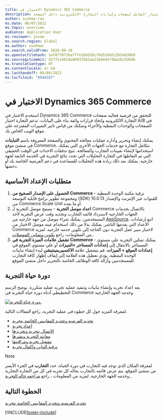 ```yaml
---
title: الاختبار في Dynamics 365 Commerce
description: يتيح الاختبار إنشاء تخطيط الصفحة وعمليات معالجة المحتوى وتحريرها وإدارتها في منشئ المواقع. يتيح دعم الاختبار الشامل لصفحات وكيانات التجارة الالكترونيه داخل الصفحة.
author: sushma-rao
ms.date: 06/07/2022
ms.topic: overview
audience: Application User
ms.reviewer: josaw
ms.search.region: Global
ms.author: sushmar
ms.search.validFrom: 2020-09-30
ms.openlocfilehash: 1ef877072ba7ffe1b0326cf8d526b512b5ab30b8
ms.sourcegitcommit: 427fe14824a9d937661ae21b9e9574be2bc9360b
ms.translationtype: HT
ms.contentlocale: ar-SA
ms.lasthandoff: 06/09/2022
ms.locfileid: "8946187"
---
```

# <a name="experimentation-in-dynamics-365-commerce"></a>الاختبار في Dynamics 365 Commerce
استخدم الاختبار في Dynamics 365 Commerce للتحقق من فرضية فعاليه صفحات التجارة الالكترونيه واتخاذ قرارات واثقة بناء على البيانات. تدعم التجارة اختبار A/B في الصفحات والوحدات النمطية والأجزاء وتمكنك من قياس تاثير التغييرات المقترحة علي موقع الويب الخاص بك.

يمكنك إنشاء وتحرير وأداره عمليات معالجة المحتوي والصفحة المعروفة باسم **التباينات** في منشئ موقع Commerce. تتكامل التجارة مع خدمات الجهات الأخرى التي يمكنك استخدامها لإنشاء تعيينات التجارب والمعالجة. تتيح تدفقات الاحداث في الوقت الحقيقي التي تم التقاطها في التجارة التحليلات التي تحدد نتائج التجربة في الخدمة التابعة لجهة خارجية. يمكنك بعد ذلك زيادة هذه التحليلات للمساعدة في دعم الفرضية الخاصة بك أو دحضها.

## <a name="set-up-prerequisites"></a> متطلبات الإعداد الأساسية

1. **الحصول على الإصدار الصحيح من Commerce** - ترقية مكتبة الوحدة النمطية ومجموعة تطوير برامج قابلية التوسعة (SDK) للقنوات عبر الإنترنت والإصدار 10.0.13 من Commerce Scale Unit أو ما بعده.
1. **اعداد موصل التجربة** - يسمح موصل التجربة لـ Commerce بالاتصال بخدمات الجهات الخارجية لاسترداد قائمه التجارب وتحديد وقت عرض التجربة لأحد المستخدمين. يمكنك شراء موصل من جهة خارجيه من [AppSource](https://appsource.microsoft.com). اتبع إرشادات الاعداد التي يقدمها الناشر. يمكنك بدلا من ذلك استخدام عينه موصل الاختبار من Commerce لاختبار سير عمل التجربة دون الحاجة إلى تكوين خدمه خارجيه. لمزيد من المعلومات، راجع [تكوين وتمكين الموصلات ](e-commerce-extensibility/connectors.md). 
1. **تشغيل علامات الميزة التجربة في Commerce** - يمكنك تمكين التجربة علي مستوي المستاجر بالانتقال إلى  **إعدادات المستاجر \>الميزات** أو علي مستوي الموقع في **إعدادات الموقع \> الميزات**. قم بتشغيل علامة **الاكسبيريمينتيشن** لبدء إنشاء تباينات الوحدة النمطية. يؤدي تعطيل هذه العلامة إلى إيقاف إظهار كافة التجارب للمستخدمين وأزاله كافة الوظائف الخاصة بالتحرير داخل منشئ الموقع.
    
## <a name="experimentation-lifecycle"></a>دورة حياة التجربة

يعد اعداد تجربه وإنشاء تباينات وتنفيذ عمليه تجربه عمليه متكررة. يوضح الرسم التخطيطي أدناه دوره حياه التجربة في Commerce وخدمه الجهة الخارجية. 

[ ![دورة حياة التجربة.](./media/experimentation_lifecycle.svg) ](./media/experimentation_lifecycle.svg#lightbox)

لمعرفه المزيد حول كل خطوه في عمليه التجربة، راجع المقالات التالية.
- [تحديد الفرضية وتحديد المقاييس الخاصة بتجربة](experimentation-identify.md)
- [إعداد تجربة](experimentation-setup.md)
- [الاتصال بتجربة وتحريرها](experimentation-connect-edit.md)
- [معاينه التجربة ونشرها](experimentation-preview-publish.md)
- [تشغيل تجربة ومراقبتها](experimentation-run-monitor.md)
- [ترقية التباين وإكمال تجربة](experimentation-review-complete.md)

> [!NOTE]
> لمعرفة المكان الذي توجد فيه التجارب في دورة الحياة، حدد **التجارب** في الجزء الأيسر من منشئ الموقع. يتم عرض قائمه بالتجارب بحاله كل تجربه في كل من التجارة التجارية وخدمه الجهة الخارجية. لمزيد من المعلومات ، راجع [مراجعه حاله التجربة ](experimentation-status.md).

## <a name="next-step"></a>الخطوة التالية
[تحديد الفرضية وتحديد المقاييس الخاصة بتجربة](experimentation-identify.md) 


[!INCLUDE[footer-include](../includes/footer-banner.md)]
